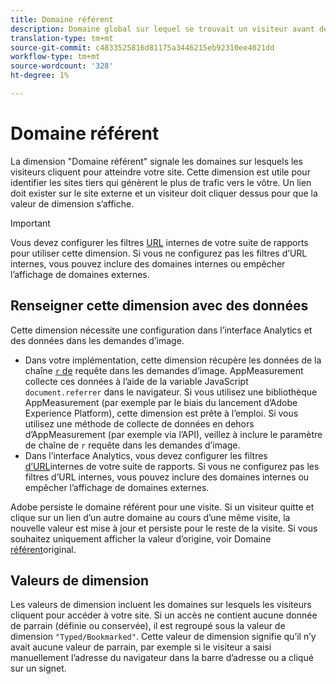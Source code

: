 ```yaml
---
title: Domaine référent
description: Domaine global sur lequel se trouvait un visiteur avant de cliquer pour accéder à votre site.
translation-type: tm+mt
source-git-commit: c4833525816d81175a3446215eb92310ee4021dd
workflow-type: tm+mt
source-wordcount: '328'
ht-degree: 1%

---
```



# Domaine référent

La dimension &quot;Domaine référent&quot; signale les domaines sur lesquels les visiteurs cliquent pour atteindre votre site. Cette dimension est utile pour identifier les sites tiers qui génèrent le plus de trafic vers le vôtre. Un lien doit exister sur le site externe et un visiteur doit cliquer dessus pour que la valeur de dimension s’affiche.

>[!IMPORTANT]
>
>Vous devez configurer les filtres [URL](/help/admin/admin/internal-url-filter-admin.md) internes de votre suite de rapports pour utiliser cette dimension. Si vous ne configurez pas les filtres d’URL internes, vous pouvez inclure des domaines internes ou empêcher l’affichage de domaines externes.

## Renseigner cette dimension avec des données

Cette dimension nécessite une configuration dans l’interface Analytics et des données dans les demandes d’image.

* Dans votre implémentation, cette dimension récupère les données de la chaîne [`r` de](/help/implement/validate/query-parameters.md) requête dans les demandes d’image. AppMeasurement collecte ces données à l’aide de la variable JavaScript `document.referrer` dans le navigateur. Si vous utilisez une bibliothèque AppMeasurement (par exemple par le biais du lancement d’Adobe Experience Platform), cette dimension est prête à l’emploi. Si vous utilisez une méthode de collecte de données en dehors d’AppMeasurement (par exemple via l’API), veillez à inclure le paramètre de chaîne de `r` requête dans les demandes d’image.
* Dans l’interface Analytics, vous devez configurer les filtres [d’URL](/help/admin/admin/internal-url-filter-admin.md)internes de votre suite de rapports. Si vous ne configurez pas les filtres d’URL internes, vous pouvez inclure des domaines internes ou empêcher l’affichage de domaines externes.

Adobe persiste le domaine référent pour une visite. Si un visiteur quitte et clique sur un lien d’un autre domaine au cours d’une même visite, la nouvelle valeur est mise à jour et persiste pour le reste de la visite. Si vous souhaitez uniquement afficher la valeur d’origine, voir Domaine [référent](original-referring-domain.md)original.

## Valeurs de dimension

Les valeurs de dimension incluent les domaines sur lesquels les visiteurs cliquent pour accéder à votre site. Si un accès ne contient aucune donnée de parrain (définie ou conservée), il est regroupé sous la valeur de dimension `"Typed/Bookmarked"`. Cette valeur de dimension signifie qu’il n’y avait aucune valeur de parrain, par exemple si le visiteur a saisi manuellement l’adresse du navigateur dans la barre d’adresse ou a cliqué sur un signet.
